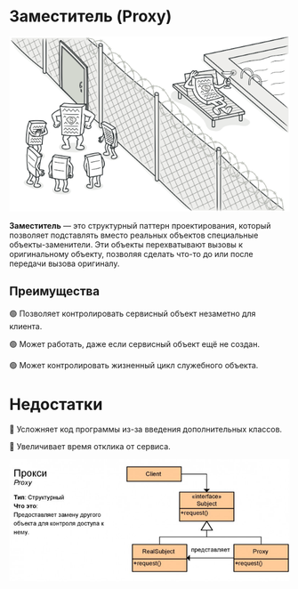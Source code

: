 # Заместитель (Proxy)

![img.png](img.png)

**Заместитель** — это структурный паттерн проектирования, который позволяет подставлять вместо реальных объектов специальные объекты-заменители. Эти объекты перехватывают вызовы к оригинальному объекту, позволяя сделать что-то до или после передачи вызова оригиналу.

## Преимущества
🟢 Позволяет контролировать сервисный объект незаметно для клиента.

🟢 Может работать, даже если сервисный объект ещё не создан.

🟢 Может контролировать жизненный цикл служебного объекта.

# Недостатки
🔴 Усложняет код программы из-за введения дополнительных классов.

🔴 Увеличивает время отклика от сервиса.

![img_1.png](img_1.png)